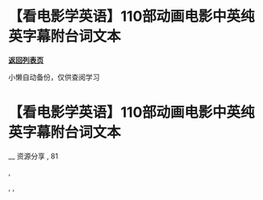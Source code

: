 # 【看电影学英语】110部动画电影中英纯英字幕附台词文本

[**返回列表页**](/gzh/懒人手册)

小懒自动备份，仅供查阅学习

# 【看电影学英语】110部动画电影中英纯英字幕附台词文本

__ 资源分享 , 81

,

, ,

